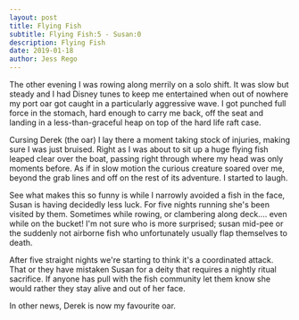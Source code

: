 ```yaml
---
layout: post
title: Flying Fish
subtitle: Flying Fish:5 - Susan:0
description: Flying Fish
date: 2019-01-18
author: Jess Rego
---
```


The other evening I was rowing along merrily on a solo shift. It was slow but steady and I had Disney tunes to keep me entertained when out of nowhere my port oar got caught in a particularly aggressive wave. I got punched full force in the stomach, hard enough to carry me back, off the seat and landing in a less-than-graceful heap on top of the hard life raft case.

Cursing Derek (the oar) I lay there a moment taking stock of injuries, making sure I was just bruised. Right as I was about to sit up a huge flying fish leaped clear over the boat, passing right through where my head was only moments before. As if in slow motion the curious creature soared over me, beyond the grab lines and off on the rest of its adventure. I started to laugh.

See what makes this so funny is while I narrowly avoided a fish in the face, Susan is having decidedly less luck. For five nights running she's been visited by them. Sometimes while rowing, or clambering along deck.... even while on the bucket! I'm not sure who is more surprised; susan mid-pee or the suddenly not airborne fish who unfortunately usually flap themselves to death.

After five straight nights we're starting to think it's a coordinated attack. That or they have mistaken Susan for a deity that requires a nightly ritual sacrifice. If anyone has pull with the fish community let them know she would rather they stay alive and out of her face.

In other news, Derek is now my favourite oar.
